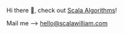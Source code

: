 Hi there 👋, check out [Scala Algorithms](https://www.scala-algorithms.com/)!

Mail me --> hello@scalawilliam.com
